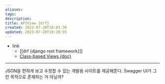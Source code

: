 ```yaml
---
aliases: 
tags: 
description:
title: APIView {drf}
created: 2023-07-28T10:03:39
updated: 2023-07-28T10:20:55
---
```

- link
	- [[drf {django rest framework}]]
	- [Class-based Views {doc}](https://www.django-rest-framework.org/api-guide/views/)
___

JSON을 편하게 보고 수정할 수 있는 개발용 사이트를 제공해준다. Swagger UI가 그런 목적으로 존재하는 거 아닐까?
